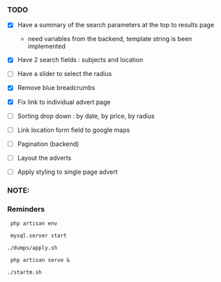 ### TODO

- [x] Have a summary of the search parameters at the top to results page
	- need variables from the backend, template string is been implemented


- [x] Have 2 search fields : subjects and location

- [ ] Have a slider to select the radius

- [x] Remove blue breadcrumbs

- [x] Fix link to individual advert page

- [ ] Sorting drop down : by date, by price, by radius

- [ ] Link location form field to google maps

- [ ] Pagination (backend)


- [ ] Layout the adverts

- [ ] Apply styling to single page advert

### NOTE:

### Reminders
` php artisan env`

` mysql.server start`

` ./dumps/apply.sh `

` php artisan serve &`

`./startm.sh`
